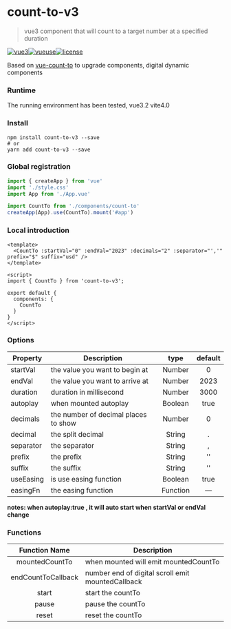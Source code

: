 # count-to-v3

> vue3 component that will count to a target number at a specified duration

 [![vue3](https://img.shields.io/badge/vue3-3.2.*-brightgreen.svg)](https://vuejs.org/)[![vueuse](https://img.shields.io/badge/ueuse%2Fcore-9.13.*-green.svg)](https://vueuse.org/)[![license](https://img.shields.io/github/license/mashape/apistatus.svg)](https://github.com/echo9z/count-to-v3.git)

Based on [vue-count-to](https://github.com/PanJiaChen/vue-countTo) to upgrade components, digital dynamic components
### Runtime

The running environment has been tested, vue3.2 vite4.0

### Install

```shell
npm install count-to-v3 --save
# or
yarn add count-to-v3 --save
```

### Global registration

```ts
import { createApp } from 'vue'
import './style.css'
import App from './App.vue'

import CountTo from './components/count-to'
createApp(App).use(CountTo).mount('#app')
```

### Local introduction

```vue
<template>
  <CountTo :startVal="0" :endVal="2023" :decimals="2" :separator="','" prefix="$" suffix="usd" />
</template>

<script>
import { CountTo } from 'count-to-v3';

export default {
  components: {
    CountTo
  }
}
</script>
```

### Options

| Property  | Description                          | type     | default |
| --------- | ------------------------------------ |:--------:|:-------:|
| startVal  | the value you want to begin at       | Number   | 0       |
| endVal    | the value you want to arrive at      | Number   | 2023    |
| duration  | duration in millisecond              | Number   | 3000    |
| autoplay  | when mounted autoplay                | Boolean  | true    |
| decimals  | the number of decimal places to show | Number   | 0       |
| decimal   | the split decimal                    | String   | .       |
| separator | the separator                        | String   | ,       |
| prefix    | the prefix                           | String   | ''      |
| suffix    | the suffix                           | String   | ''      |
| useEasing | is use easing function               | Boolean  | true    |
| easingFn  | the easing function                  | Function | —       |

**notes: when autoplay:true , it will auto start when startVal or endVal change**

### Functions

| Function Name      | Description                                       |
|:------------------:| ------------------------------------------------- |
| mountedCountTo     | when mounted will emit mountedCountTo             |
| endCountToCallback | number end of digital scroll emit mountedCallback |
| start              | start the countTo                                 |
| pause              | pause  the countTo                                |
| reset              | reset  the countTo                                |
